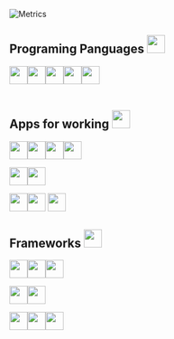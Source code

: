 ![Metrics](https://metrics.lecoq.io/Null-B?template=classic&base.metadata=0&isocalendar=1&languages=1&people=1&followup=1&notable=1&lines=1&isocalendar.duration=half-year&languages.limit=8&languages.sections=most-used&languages.colors=github&languages.threshold=0%25&languages.indepth=false&languages.recent.load=300&languages.recent.days=14&people.limit=24&people.size=28&people.types=followers%2C%20following&people.identicons=false&people.shuffle=false&followup.sections=repositories&notable.repositories=false&config.timezone=Europe%2FSkopje)

<h2> Programing Panguages <img src = "https://media2.giphy.com/media/QssGEmpkyEOhBCb7e1/giphy.gif?cid=ecf05e47a0n3gi1bfqntqmob8g9aid1oyj2wr3ds3mg700bl&rid=giphy.gif" width = 32px> </h2><a><img width ='32px' src ='https://raw.githubusercontent.com/rahulbanerjee26/githubAboutMeGenerator/main/icons/python.svg'></a><a><img width ='32px' src ='https://raw.githubusercontent.com/rahulbanerjee26/githubAboutMeGenerator/main/icons/html.svg'></a><a><img width ='32px' src ='https://raw.githubusercontent.com/rahulbanerjee26/githubAboutMeGenerator/main/icons/css.svg'></a><a><img width ='32px' src ='https://icongr.am/devicon/csharp-original.svg?size=128&color=currentColor'></a><a><img width ='32px' src ='https://raw.githubusercontent.com/rahulbanerjee26/githubAboutMeGenerator/main/icons/cpp.svg'></a>
</br>
</br>

<h2> Apps for working <img src = "https://media2.giphy.com/media/QssGEmpkyEOhBCb7e1/giphy.gif?cid=ecf05e47a0n3gi1bfqntqmob8g9aid1oyj2wr3ds3mg700bl&rid=giphy.gif" width = 32px></h2>
<a><img width ='32px' src ='https://icongr.am/devicon/visualstudio-plain.svg?size=128&color=currentColor'></a><a><img width ='32px' src ='https://upload.wikimedia.org/wikipedia/commons/thumb/9/9a/Visual_Studio_Code_1.35_icon.svg/1024px-Visual_Studio_Code_1.35_icon.svg.png'></a><a><img width ='32px' src ='https://resources.jetbrains.com/storage/products/rider/img/meta/rider_logo_300x300.png'></a><a><img width ='32px' src ='https://resources.jetbrains.com/storage/products/pycharm/img/meta/pycharm_logo_300x300.png'></a>

<a><img width ='32px' src ='https://raw.githubusercontent.com/rahulbanerjee26/githubAboutMeGenerator/main/icons/github.svg'></a><a><img width ='32px' src ='https://raw.githubusercontent.com/rahulbanerjee26/githubAboutMeGenerator/main/icons/git.svg'></a>

<a><img width ='32px' src ='https://raw.githubusercontent.com/rahulbanerjee26/githubAboutMeGenerator/main/icons/flutter.svg'></a><a><img width ='32px' src ='https://raw.githubusercontent.com/rahulbanerjee26/githubAboutMeGenerator/main/icons/unity.svg'> </a><a><img width ='32px' src ='https://raw.githubusercontent.com/rahulbanerjee26/githubAboutMeGenerator/main/icons/xamarin.svg'></a>
</br>

<h2>Frameworks <img src = "https://media2.giphy.com/media/QssGEmpkyEOhBCb7e1/giphy.gif?cid=ecf05e47a0n3gi1bfqntqmob8g9aid1oyj2wr3ds3mg700bl&rid=giphy.gif" width = 32px></h2>
<a><img width ='32px' src ='https://raw.githubusercontent.com/rahulbanerjee26/githubAboutMeGenerator/main/icons/dotnet.svg'></a><a><img width ='32px' src ='https://upload.wikimedia.org/wikipedia/commons/thumb/e/ee/.NET_Core_Logo.svg/1200px-.NET_Core_Logo.svg.png'></a><a><img width ='32px' src ='https://newcastlebeach.org/images/wpf-icon-6.png'></a>

<a><img width ='32px' src ='https://raw.githubusercontent.com/rahulbanerjee26/githubAboutMeGenerator/main/icons/discord.svg'></a><a><img width ='32px' src ='https://icongr.am/devicon/heroku-original.svg?size=128&color=currentColor'></a>

<a><img width ='32px' src ='https://raw.githubusercontent.com/rahulbanerjee26/githubAboutMeGenerator/main/icons/pytorch.svg'></a><a><img width ='32px' src ='https://raw.githubusercontent.com/rahulbanerjee26/githubAboutMeGenerator/main/icons/tensorflow.svg'></a><a><img width ='32px' src ='https://raw.githubusercontent.com/rahulbanerjee26/githubAboutMeGenerator/main/icons/flask.svg'></a>